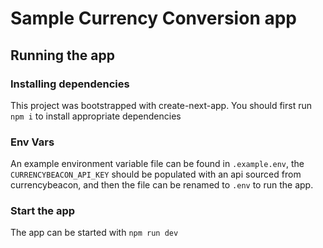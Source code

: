 # Sample Currency Conversion app

## Running the app

### Installing dependencies

This project was bootstrapped with create-next-app. You should first run `npm i` to install appropriate dependencies

### Env Vars
An example environment variable file can be found in `.example.env`, the `CURRENCYBEACON_API_KEY` should be populated with an api sourced from currencybeacon, and then the file can be renamed to `.env` to run the app.

### Start the app

The app can be started with `npm run dev`
